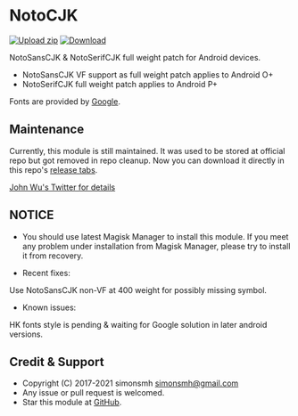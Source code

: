# NotoCJK
[![Upload zip](https://github.com/simonsmh/notocjk/workflows/Upload%20zip/badge.svg)](https://github.com/simonsmh/notocjk/actions)
[![Download](https://img.shields.io/github/downloads/simonsmh/notocjk/total.svg)](https://github.com/simonsmh/notocjk/releases)

NotoSansCJK & NotoSerifCJK full weight patch for Android devices.

* NotoSansCJK VF support as full weight patch applies to Android O+
* NotoSerifCJK full weight patch applies to Android P+

Fonts are provided by [Google](https://github.com/googlei18n/noto-cjk).

## Maintenance
Currently, this module is still maintained. It was used to be stored at official repo but got removed in repo cleanup. Now you can download it directly in this repo's [release tabs](https://github.com/simonsmh/notocjk/releases).

[John Wu's Twitter for details](https://twitter.com/topjohnwu/status/1229896206584664065)

## NOTICE

* You should use latest Magisk Manager to install this module. If you meet any problem under installation from Magisk Manager, please try to install it from recovery.

* Recent fixes:

Use NotoSansCJK non-VF at 400 weight for possibly missing symbol.

* Known issues:

HK fonts style is pending & waiting for Google solution in later android versions.

## Credit & Support

* Copyright (C) 2017-2021 simonsmh <simonsmh@gmail.com>
* Any issue or pull request is welcomed.
* Star this module at [GitHub](https://github.com/simonsmh/notocjk).
